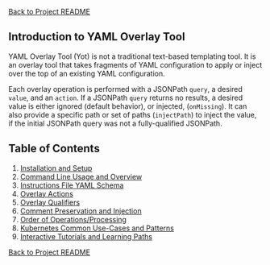 [Back to Project README](../README.md)


## Introduction to YAML Overlay Tool

YAML Overlay Tool (Yot) is not a traditional text-based templating tool. It is an overlay tool that takes fragments of YAML configuration to apply or inject over the top of an existing YAML configuration.     

Each overlay operation is performed with a JSONPath `query`, a desired `value`, and an `action`.  If a JSONPath `query` returns no results, a desired value is either ignored (default behavior), or injected, (`onMissing`). It can also provide a specific path or set of paths (`injectPath`) to inject the value, if the initial JSONPath query was not a fully-qualified JSONPath.  

## Table of Contents
1. [Installation and Setup](sections/setup.md)
1. [Command Line Usage and Overview](sections/usage.md)
1. [Instructions File YAML Schema](sections/instructionsFile.md)
1. [Overlay Actions](sections/actions.md)
1. [Overlay Qualifiers](sections/qualifiers.md)
1. [Comment Preservation and Injection](sections/comments.md)
1. [Order of Operations/Processing](sections/orderOfOperations.md)
1. [Kubernetes Common Use-Cases and Patterns](sections/kubernetesUseCases.md)
1. [Interactive Tutorials and Learning Paths](sections/tutorials.md)


[Back to Project README](../README.md)
